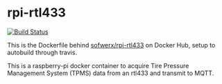 # rpi-rtl433

[![Build Status](https://travis-ci.org/sofwerx/rpi-rtl433)](https://travis-ci.org/sofwerx/rpi-rtl433)

This is the Dockerfile behind [sofwerx/rpi-rtl433](https://hub.docker.com/r/sofwerx/rpi-rtl433/) on Docker Hub, setup to autobuild through travis.

This is a raspberry-pi docker container to acquire Tire Pressure Management System (TPMS) data from an rtl433 and transmit to MQTT.
